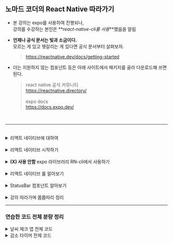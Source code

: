 ## 노마드 코더의 React Native 따라가기

- 본 강의는 expo를 사용하여 진행되나,  
   강의를 수강하는 본인은 **_react-native-cli를 사용_**했음을 알림

- **언제나 공식 문서는 빛과 소금이다.**  
   모르는 게 있고 헷갈리는 게 있다면 공식 문서부터 살펴보자.

  > <https://reactnative.dev/docs/getting-started>

- 더는 지원하지 않는 컴포넌트 등은 아래 사이트에서 패키지를 골라 다운로드해 쓰면 된다.
  > react native 공식 커뮤니티  
  > <https://reactnative.directory/>  
  > <br>
  > expo docs  
  > <https://docs.expo.dev/>

<br>

---

<br>

<details>
<summary>리액트 네이티브에 대하여</summary>

<br>

리액트와 리액트 네이티브는 사용하는 방식에서 닮은 점이 많기 때문에, 우선 그 차이점에 대해 확고히 해두는 것이 좋다.

<br>

**리액트 네이티브는 인터페이스**로, 개발자와 운영 체제 사이에 존재한다.  
만일 개발자가 리액트 네이티브를 활용해 코드를 작성하면 코드는 IOS 또는 JAVA 안드로이드 코드로 번역된다.

리액트 네이티브에는 브라우저가 존재하지 않기 때문에,  
만일 개발자가 버튼 컴포넌트를 만든다고 하면 리액트 네이티브는 IOS와 Android에 각각 버튼 생성을 요청하는 메세지를 보내게 된다.  
대신 bridge라는 게 존재한다.  
즉, 리액트 네이티브는 브릿지를 거쳐 사용자의 코드를 번역하는 번역기 역할을 한다.

<br>

이제 리액트 네이티브가 운영 체제와 어떻게 통신하는지를 좀 더 자세히 살펴보자.

<br>

![react native-운영체제 통신](./img/react_native_통신.png 'react native-운영체제 통신')

1. 위의 이미지에서 event는 사용자가 화면의 버튼을 누르는 것이라고 가정함
2. event는 네이티브 쪽(IOS, Android)에 기록됨.
3. 네이티브가 이벤트를 감지하면, 그에 관환 데이터를 수집하고 브릿지를 통해 메세지를 전달함. ex) 화면에 어느 곳에서 이벤트가 발생했는가?
4. 리액트 네이티브는 해당 정보를 바탕으로 json을 생성하여 자바스크립트로 메세지를 전달함
5. 자바스크립트. 즉, 개발자는 메세지를 받아 메소드를 실행하고 다시 네이티브로 메세지를 전달함

_추후 종이에 한 번 더 직접 그려보기_

<br>

**앱의 구조**

앱의 구조는 다음 그림과 같다.

![react native-앱 구조](./img/react_native_앱%20구조.png 'react native-앱 구조')

</details>

<br>

<details>
<summary>리액트 네이티브 시작하기</summary>

<br>

공식 사이트를 참고하여 진행.

- react-native-cli를 전역으로 설치했다가 에러 발생.  
   전역 설치한 것 삭제하고 재설치

- JDK 11 사용하다가 에러 발생.  
   공식에서 권장하는대로 JDK 17로 변경

- cmd에서 프로젝트 생성후 npx react-native run-android 명령어 실행 안됨.  
   공식에서 권장하는대로 npm start를 통해 메트로를 실행하여 해결

---

<br>

1. 프로젝트 생성하기

   - **_npx react-native@latest init [프로젝트명]_**

   이때, react native가 설치되어 있지 않을 경우 자동으로 설치하겠느냐는 문구가 뜸.

<br>

2. 에뮬레이터 실행
   - 안드로이드 스튜디오에서 미리 에뮬레이터 켜두기.  
     공식에서 권장하는 대로 안드로이드 티라미수(API 33) 사용.

<br>

3. 메트로 실행

   - 프로젝트 폴더 터미널에서  
     **_npm start_**  
     입력하여 메트로 실행.

   정상적으로 실행이 완료되면 IOS, Android 등 어느 환경으로 실행시킬지 선택지가 뜨기 때문에 개발자 환경에 따라 단축키 입력하기.

<br>

4. 환경 변수 지정하는 법

   - 프로젝트 폴더 터미널에서  
      **npm install react-native-config,**  
      **npm install react-native-dotenv,**  
      입력하여 라이브러리 다운로드

   - .env 파일 생성하여 환경 변수 추가

   - android > settings.gradle에 다음 내용 추가

   ```javascript
   include ':react-native-config'
   project(':react-native-config').projectDir = new File(rootProject.projectDir, '../node_modules/react-native-config/android')
   ```

   - android > app > build.gradle에 다음 내용 추가

   ```javascript
   apply from: project(':react-native-config').projectDir.getPath() + "/dotenv.gradle"
   ```

   - 사용할 때에는 다음과 같이 사용

   ```javascript
   import Config from 'react-native-config';
   ```

---

위의 과정은 react native-cli 환경에서 프로젝트를 생성 및 실행하는 경우로, expo를 사용할 경우 다른 참고 자료를 통해 진행해야 한다.  
사용할 만한 자료는 하단의 참조 링크를 확인.

> 벨로그 자료  
> <https://velog.io/@holidenty/React-Native-React-Native-%ED%94%84%EB%A1%9C%EC%A0%9D%ED%8A%B8-%EC%8B%9C%EC%9E%91%ED%95%98%EA%B8%B0>  
> <br>
> 노마드 코더 강의  
> <https://nomadcoders.co/react-native-for-beginners/lectures/3117>  
> <br>
> cli와 expo 차이점  
> <https://lasbe.tistory.com/171>

</details>

<br>

<details>
<summary><strong>(X) 사용 안함 </strong> expo 라이브러리 RN-cli에서 사용하기</summary>

<br>

**_이유 :_**  
~~추후 진행할 프로젝트를 위해 react native-cli 환경에서 강의를 따라가고 있으나,~~  
~~강의 자체는 expo로 진행이 되고 있어 자연스럽게 expo 라이브러리를 활용하고 있는 상태.~~  
~~강의를 좀 더 수월하게 따라가기 위해 expo 라이브러리를 가져와 사용하는 방법을 찾게 되었다.~~

~~아래의 참조 링크를 확인하자.~~

> ~~<https://adjh54.tistory.com/41>~~

=> 충돌이 심하게 나서 리액트 네이티브 커뮤니티 라이브러리 사용하기로 함

</details>

<br>

<details>
<summary>리액트 네이티브 룰 알아보기</summary>

<br>

- 리액트 네이티브는 웹이 아니기 때문에 HTML을 사용할 수 없다.  
   _ex) div..._  
   대신 View라는 게 있는데, 이건 컨테이너이고 대부분은 View를 사용하게 된다.  
   그리고 이 View는 항상 import해줘야 한다. (react-native에서 가져올 수 있다!)

- react native에 있는 모든 text는 text component에 들어가야 한다.  
   : 위와 마찬가지 이유로 span이나 p, h1, h2...가 없기 때문

- react native에서는 일부 style을 사용할 수 없다.  
   _ex) border..._  
   그리고
  ```javascript
  // 쉼표는 꼭 포함해주기. 빼니까 오류 떴다.
  const styles = StyleSheet.create({
     변수명 : {
        스타일 지정,
     },
  });
  ```
  StyleSheet.create({}) 라는 기능이 있는데,  
  개인적으로 스타일 시트를 분리할 수 있어서 좋아보인다.

<br>

🌿 추가적으로 StatusBar는 화면 상의 시간, 와이파이, 배터리 등을 나타내는 부분인데,  
이 컴포넌트는 상태바와 소통할 수 있는 방법이 되며 우리가 사용자에게 띄우고자 하는 화면 중간에 이 코드를 넣는다 하여 화면에 상태바가 랜더링되지는 않는다.  
예시는 다음과 같다.

```javascript
export default function App(): React.JSX.Element {
  return (
    <View style={styles.container}>
      <Text style={styles.text}>Hellooooooooooooo!!</Text>
      <StatusBar barStyle={'default'} />
    </View>
  );
}
```

</details>

<br>

<details>
<summary>StatusBar 컴포넌트 알아보기</summary>

<br>

expo에서 imort하는 StatusBar가 있고, react native에서 import하는 StatusBar 컴포넌트가 있다.  
두 가지는 이름이 동일한데 왜 한 곳에서 가져오지 않고 나뉘어져 있는 걸까?

그리고 왜 RN에는 Navigation이 없는 걸까?

<br>

공식 사이트를 들어가보면 아주 예전 버전에서는 보다 더 많은 컴포넌트를 지원하고 있었다.  
그러나 사용 가능한 컴포넌트를 전부 지원하는 건 유지 관리와 업데이트가 어렵다는 것을 깨닫게 되었고, 그 이후부터는 컴포넌트와 API를 간략화하기 시작했다.

대신, 이렇듯 간략화되어 더는 사용할 수 없는 컴포넌트에 대해서는 community packages중에서 골라 직접 다운로드해 사용하는 것으로 권장 사항을 변경하게 되었다.  
_(이것 또한 확장이라 볼 수 있을까?)_

<br>

좌우지간에 **React Native Directory**를 방문해보면 해당 커뮤니티에 여러 패키지가 업로드되어 있는 것을 볼 수 있다.

> <https://reactnative.directory/>

커뮤니티를 활용하는 것은 어떤 점에서 이로울까?  
그건 바로 옵션의 다양성에 있다.

기존에는 공식에서 제공해주는 것만 사용해야 했다면, 이제는 사용자들이 직접 옵션을 추가하고 좀 더 사용하기 간편하게 만든 패키지가 여럿 있기 때문에 자신에게 더 필요한 것을 골라 이용하면 된다는 장점이 생겼다고 볼 수 있다.

고르는 건 신중하게 하자.

그 외에 react native가 제공하고 있지도 않고, 커뮤니티에서도 찾기 힘든 부분이 있다면 expo를 사용하면 된다.  
그들은 독자적으로 컴포넌트와 api를 개발하고 있기 때문에 사용하기 편한 여러 기능들을 찾아볼 수 있다.  
심지어 무료!

<br>

자, 그럼 이제 다시 첫 의문으로 돌아가보자.

**_expo에서 imort하는 StatusBar가 있고, react native에서 import하는 StatusBar 컴포넌트가 있다.  
두 가지는 이름이 동일한데 왜 한 곳에서 가져오지 않고 나뉘어져 있는 걸까?_**

그 이유는 expo가 react native의 일부 컴포넌트와 api를 복제하고 개선했기 때문이다.  
따라서 두 곳에서 제공하는 StatusBar는 기본적으로 동일하나, api에 따라 약간의 차이가 발생함으로 본인이 알아서 필요에 따라 골라 쓰면 되겠다!

</details>

<br>

<details>
<summary>강의 따라가며 쫌쫌따리 정리</summary>

<br>

1. 기본적으로 모든 View 컴포넌트는 Flex Container이다.
   - 모바일에서 Flex Direction의 기본값은 Column이다.
   - 대부분의 경우 모바일 환경에서 개발자는 너비와 높이에 기반해 레이아웃을 만들지 않는다. Flex로 조절한다. (이건 플러터에서 해봤던 개념이다!)

<br>

2. 리액트 네이티브에서는 다양한 색상을 지원하기 위해 CSS에서 사용했던 색상의 이름이나, HEX 코드, 또는 RGB 값을 사용할 수 있다.  
   개인적으로는 HEX 코드가 더 편한 것 같다.

<br>

3. 리액트 네이티브에서는 웹처럼 자동 스크롤을 지원하지 않는다. 모든 것이 component로 되어 있기 떄문이다. (이것도 플러터에서 익혔던 개념이다.)
   - 스크롤을 사용하고 싶을 때에는?  
      ScrollView라는 컴포넌트를 활용하자.
   - 스크롤뷰 컴포넌트에서는 기본적으로 활용하는 style이 먹히지 않는다. 사용할 거라면 Container Style을 사용할 것.
     - 또한, 스크롤뷰는 Flex 요소를 필요로 하지 않는다.

</details>

<!-- <details>
<summary>리액트 네이티브 시작하기</summary>

<br>

</details> -->

---

### 연습한 코드 전체 분량 정리

<details>
<summary>날씨 체크 앱 전체 코드</summary>

<br>

```javascript
import React, {useEffect, useState} from 'react';
import {
  StyleSheet,
  View,
  Text,
  ScrollView,
  Dimensions,
  ActivityIndicator,
} from 'react-native';
import GetLocation from 'react-native-get-location';
import Geocoder from 'react-native-geocoding';
import Config from 'react-native-config';
import Icon from 'react-native-vector-icons/MaterialCommunityIcons';

const SCREEN_WIDTH = Dimensions.get('window').width;
const weatherApiKey = Config.WEATHER_API_KEY!;
Geocoder.init(Config.API_KEY as string);

const icons: any = {
  Clouds: 'weather-cloudy',
  Clear: 'weather-sunny',
  Rain: 'weather-pouring',
  Atmosphere: 'weather-windy-variant',
  Snow: 'weather-snowy',
  Drizzle: 'weather-rainy',
  Thunderstorm: 'weather-lightning-rainy',
};

export default function App(): React.JSX.Element {
  const [city, setCity] = useState('Loading...');
  const [days, setDays] = useState<
    {temp: any; dataTime: any; weather: any; description: any}[]
  >([]);
  const [loading, setLoading] = useState(true);

  const requestLocation = async () => {
    await GetLocation.getCurrentPosition({
      enableHighAccuracy: true,
      timeout: 60000,
      rationale: {
        title: 'Location permission',
        message: 'The app needs the permission to request your location.',
        buttonPositive: 'Ok',
      },
    })
      .then(async funLocation => {
        const {latitude, longitude} = funLocation;

        await Geocoder.from([latitude, longitude])
          .then(async json => {
            const addressComponent = json.results[0].address_components.find(
              component => component.types.includes('locality'),
            )?.long_name;

            const foundCity: string = addressComponent!;
            setCity(foundCity);

            const lat = latitude as unknown as string;
            const lon = longitude as unknown as string;
            const baseUrl = Config.WEATHER_API_URL!.replace('{lat}', lat)
              .replace('{lon}', lon)
              .replace('{API key}', weatherApiKey);

            const response = await fetch(`${baseUrl}`);
            const weatherJson = await response.json();
            const weatherList = weatherJson.list;

            const convertUnixTimestamp = (unixTimestamp: any) => {
              return new Date(unixTimestamp * 1000).toLocaleString('ko-KR', {
                timeZone: 'Asia/Seoul',
              });
            };

            // if (Array.isArray(weatherList)) {
            //   const daysArray = weatherList.map(day => ({
            //     temp: day.main.temp,
            //     dataTime: new Date(day.dt * 1000)
            //       .toLocaleDateString()
            //       .substring(0, 12),
            //     description: day.weather[0].description,
            //     weather: day.weather[0].main,
            //   }));
            if (Array.isArray(weatherList)) {
              const daysArray = weatherList.map(day => ({
                temp: day.main.temp,
                dataTime: convertUnixTimestamp(day.dt),
                description: day.weather[0].description,
                weather: day.weather[0].main,
              }));

              setDays(daysArray);
            }
          })
          .catch(error => console.warn(error));
      })
      .catch(error => {
        const {code, message} = error;
        console.warn(code, message);
        if (code === 'UNAUTHORIZED') {
          setLoading(false);
        }
      });
  };

  useEffect(() => {
    requestLocation();
  }, []);
  return (
    <View style={styles.container}>
      <View style={styles.city}>
        <Text style={styles.cityName}>{city}</Text>
      </View>
      <ScrollView
        horizontal
        pagingEnabled
        showsHorizontalScrollIndicator={false}
        contentContainerStyle={styles.weather}>
        {days.length === 0 ? (
          <View style={styles.day}>
            <ActivityIndicator
              color={'white'}
              size={'large'}
              style={{marginTop: 10}}
            />
          </View>
        ) : (
          days.map((day, index) => (
            <View style={styles.day} key={index}>
              <Text>{day.dataTime}</Text>
              <View style={styles.weatherIcon}>
                <Text style={styles.temp}>
                  {parseFloat(day.temp).toFixed(1)}°C
                </Text>
                <Icon name={icons[day.weather]} size={50} color={'white'} />
              </View>
              <Text style={styles.description}>{day.weather}</Text>
              <Text style={styles.tinyText}>{day.description}</Text>
            </View>
          ))
        )}
      </ScrollView>
    </View>
  );
}

const styles = StyleSheet.create({
  container: {
    flex: 1,
    backgroundColor: '#DE7E24',
  },
  city: {
    flex: 1,
    justifyContent: 'center',
    alignItems: 'center',
  },
  cityName: {
    fontSize: 40,
    fontWeight: '600',
    color: 'white',
  },
  weather: {},
  day: {
    width: SCREEN_WIDTH,
    alignItems: 'flex-start',
    paddingHorizontal: 20,
  },
  temp: {
    marginTop: 50,
    fontSize: 80,
    fontWeight: '500',
    color: 'white',
  },
  description: {
    marginTop: -10,
    marginLeft: 10,
    fontSize: 30,
    color: 'white',
  },
  tinyText: {
    fontSize: 20,
    color: 'white',
    marginLeft: 10,
  },
  weatherIcon: {
    flexDirection: 'row',
    alignItems: 'baseline',
    justifyContent: 'space-between',
    width: '100%',
  },
});
```

</details>

<details>
<summary>감소 타이머 전체 코드</summary>

스크롤 타입으로 시간 선택하는 타이머

<br>

```javascript
import React, {useEffect, useState} from 'react';
import {
  StyleSheet,
  View,
  Text,
  TouchableOpacity,
  ScrollView,
} from 'react-native';
import Icon from 'react-native-vector-icons/Fontisto';

export default function App(): React.JSX.Element {
  const [seconds, setSeconds] = useState(0);
  const [initialTime, setInitialTime] = useState(0);
  const [initialMTime, setInitialMTime] = useState(0);
  const [initialSTime, setInitialSTime] = useState(0);
  const [isActive, setIsActive] = useState(false);

  const minuteArray = Array.from({length: 60}, (_, index) => index);
  const secondArray = Array.from({length: 60}, (_, index) => index);

  useEffect(() => {
    var interval: any;

    if (isActive) {
      interval = setInterval(() => {
        if (seconds !== 0) {
          setSeconds(prevSeconds => prevSeconds - 1); // 증가가 아닌 감소
        } else {
          handleReset();
        }
      }, 1000);
    } else {
      clearInterval(interval);
    }

    return () => clearInterval(interval);
  }, [isActive, seconds]);

  const handleToggle = () => {
    setIsActive(!isActive);
  };

  const handleReset = () => {
    setSeconds(initialTime * 60);
    setIsActive(false);
  };

  const handleMinuteSelection = (selectedMinutes: number) => {
    setInitialMTime(selectedMinutes);
    setSeconds(selectedMinutes * 60);
  };

  const handleSecondSelection = (selectedSeconds: number) => {
    setInitialSTime(selectedSeconds);
    setSeconds(seconds + selectedSeconds);
  };

  const formattedTime = () => {
    const minutes = Math.floor(seconds / 60);
    const remainingSeconds = seconds % 60;
    return `${String(minutes).padStart(2, '0')}:${String(
      remainingSeconds,
    ).padStart(2, '0')}`;
  };

  return (
    <View style={styles.container}>
      <View style={styles.timeContainer}>
        <Text style={styles.timeStyle}>{formattedTime()}</Text>
      </View>
      <View style={styles.scrollContainer}>
        <View style={styles.scrollContainerFirstChild}>
          <ScrollView
            pagingEnabled={true}
            showsVerticalScrollIndicator={false}
            contentContainerStyle={styles.scrollContentContainer}
            indicatorStyle={'white'}>
            {minuteArray.map((minute, index) => (
              <TouchableOpacity
                style={styles.touchableOpacity}
                key={index}
                onPress={() => handleMinuteSelection(minute)}>
                <Text style={styles.scrollMinutes}>{minute}</Text>
              </TouchableOpacity>
            ))}
          </ScrollView>
          <ScrollView
            pagingEnabled={true}
            showsVerticalScrollIndicator={false}
            contentContainerStyle={styles.scrollContentContainer}
            indicatorStyle={'white'}>
            {secondArray.map((second, index) => (
              <TouchableOpacity
                style={styles.touchableOpacity}
                key={index}
                onPress={() => handleSecondSelection(second)}>
                <Text style={styles.scrollMinutes}>{second}</Text>
              </TouchableOpacity>
            ))}
          </ScrollView>
        </View>
      </View>
      <View style={styles.buttonContainer}>
        <TouchableOpacity onPress={handleToggle}>
          <Text style={styles.buttonStyle}>
            {isActive ? (
              <Icon name="pause" size={50} color={'white'} />
            ) : (
              <Icon name="play" size={50} color={'white'} />
            )}
          </Text>
        </TouchableOpacity>
        <TouchableOpacity onPress={handleReset}>
          <Text style={styles.buttonStyle}>
            <Icon name="stop" size={50} color={'white'} />
          </Text>
        </TouchableOpacity>
      </View>
    </View>
  );
}

const styles = StyleSheet.create({
  container: {
    flex: 1,
    backgroundColor: '#252321',
  },
  timeContainer: {
    flex: 2,
    justifyContent: 'center',
    alignItems: 'center',
  },
  buttonContainer: {
    flex: 1,
    flexDirection: 'row',
    justifyContent: 'space-around',
    alignItems: 'center',
  },
  timeStyle: {
    fontSize: 50,
    fontWeight: '400',
    color: 'white',
  },
  buttonStyle: {
    fontSize: 50,
    fontWeight: '400',
    color: 'white',
    paddingBottom: 100,
  },
  scrollMinutes: {
    height: 45,
    color: 'white',
    fontSize: 30,
    paddingHorizontal: 30,
  },
  scrollContentContainer: {
    flexDirection: 'column',
    alignItems: 'center',
  },
  scrollContainer: {
    flex: 1,
  },
  scrollContainerFirstChild: {
    flexDirection: 'row',
    height: 45,
  },
  touchableOpacity: {
    borderColor: 'white',
    borderLeftWidth: 1,
    borderRightWidth: 1,
  },
});
```

</details>
